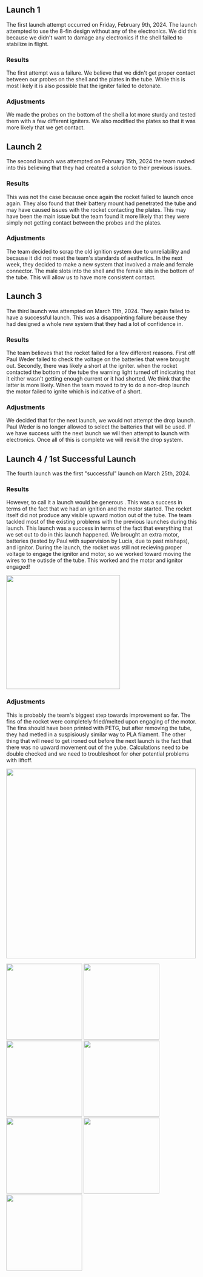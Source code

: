 ## Launch 1

The first launch attempt occurred on Friday, February 9th, 2024. The launch attempted to use the 8-fin design without any of the electronics. We did this because we didn't want to damage any electronics if the shell failed to stabilize in flight. 

### Results

The first attempt was a failure. We believe that we didn't get proper contact between our probes on the shell and the plates in the tube. While this is most likely it is also possible that the igniter failed to detonate. 

### Adjustments

We made the probes on the bottom of the shell a lot more sturdy and tested them with a few different igniters. We also modified the plates so that it was more likely that we get contact.

## Launch 2 

The second launch was attempted on February 15th, 2024 the team rushed into this believing that they had created a solution to their previous issues.



### Results
 This was not the case because once again the rocket failed to launch once again. They also found that their battery mount had penetrated the tube and may have caused issues with the rocket contacting the plates. This may have been the main issue but the team found it more likely that they were simply not getting contact between the probes and the plates.



### Adjustments

The team decided to scrap the old ignition system due to unreliability and because it did not meet the team's standards of aesthetics. In the next week, they decided to make a new system that involved a male and female connector. The male slots into the shell and the female sits in the bottom of the tube. This will allow us to have more consistent contact.

## Launch 3

The third launch was attempted on March 11th, 2024. They again failed to have a successful launch. This was a disappointing failure because they had designed a whole new system that they had a lot of confidence in.

### Results

The team believes that the rocket failed for a few different reasons. First off Paul Weder failed to check the voltage on the batteries that were brought out. Secondly, there was likely a short at the igniter. when the rocket contacted the bottom of the tube the warning light turned off indicating that it either wasn't getting enough current or it had shorted. We think that the latter is more likely. When the team moved to try to do a non-drop launch the motor failed to ignite which is indicative of a short.

### Adjustments

We decided that for the next launch, we would not attempt the drop launch. Paul Weder is no longer allowed to select the batteries that will be used. If we have success with the next launch we will then attempt to launch with electronics. Once all of this is complete we will revisit the drop system.


## Launch 4 / 1st Successful Launch

The fourth launch was the first "successful" launch on March 25th, 2024. 

### Results 

However, to call it a launch would be generous . This was a success in terms of the fact that we had an ignition and the motor started. The rocket itself did not produce any visible upward motion out of the tube. The team tackled most of the existing problems with the previous launches during this launch. This launch was a success in terms of the fact that everything that we set out to do in this launch happened. We brought an extra motor, batteries (tested by Paul with supervision by Lucia, due to past mishaps), and ignitor. During the launch, the rocket was still not recieving proper voltage to engage the ignitor and motor, so we worked toward moving the wires to the outisde of the tube. This worked and the motor and ignitor engaged!

<img src = "https://github.com/Pweder69/SMORT/blob/48975b8509867a4feda575c4828a8f50840fb580/Documentation/Images/Images/ignition1.gif" width =300>


### Adjustments

This is probably the team's biggest step towards improvement so far. The fins of the rocket were completely fried/melted upon engaging of the motor. The fins should have been printed with PETG, but after removing the tube, they had metled in a suspisiously similar way to PLA filament. The other thing that will need to get ironed out before the next launch is the fact that there was no upward movement out of the yube. Calculations need to be double checked and we need to troubleshoot for oher potential problems with liftoff.  

<img src = "https://github.com/Pweder69/SMORT/blob/main/Documentation/Images/Images/fullbody.ignition1.jpg" width =500>

<img src = "https://github.com/Pweder69/SMORT/blob/main/Documentation/Images/Images/smort.front.ignition1.jpg" width =200> <img src = "https://github.com/Pweder69/SMORT/blob/main/Documentation/Images/Images/smort.mid.ignition1.jpg" width =200> <img src = "https://github.com/Pweder69/SMORT/blob/main/Documentation/Images/Images/smort.tail.ignition1.jpg" width =200> <img src = "https://github.com/Pweder69/SMORT/blob/main/Documentation/Images/Images/motor.ignition1.jpg" width =200> <img src = "https://github.com/Pweder69/SMORT/blob/main/Documentation/Images/Images/ignitor.ignition1.jpg" width =200> <img src = "https://github.com/Pweder69/SMORT/blob/main/Documentation/Images/Images/endcap.ignition1.jpg" width =200> <img src = "https://github.com/Pweder69/SMORT/blob/main/Documentation/Images/Images/tubeview.ignition1.jpg" width =200>


